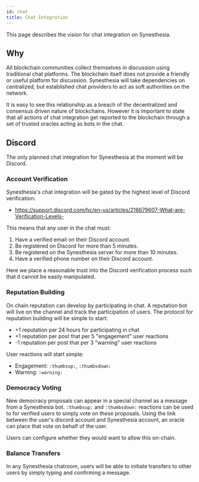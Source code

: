 ```yaml
---
id: chat
title: Chat Integration
---
```


This page describes the vision for chat integration on Synesthesia.

## Why

All blockchain communities collect themselves in discussion using traditional chat platforms. The
blockchain itself does not provide a friendly or useful platform for discussion. Synesthesia will
take dependencies on centralized, but established chat providers to act as soft authorities on the
network.

It is easy to see this relationship as a breach of the decentralized and consensus driven nature of
blockchains. However it is important to state that all actions of chat integration get reported to
the blockchain through a set of trusted oracles acting as bots in the chat.

## Discord

The only planned chat integration for Synesthesia at the moment will be Discord.

### Account Verification

Synesthesia's chat integration will be gated by the highest level of Discord verification:

* https://support.discord.com/hc/en-us/articles/216679607-What-are-Verification-Levels-

This means that any user in the chat must:

1. Have a verified email on their Discord account.
2. Be registered on Discord for more than 5 minutes.
3. Be registered on the Synesthesia server for more than 10 minutes.
4. Have a verified phone number on their Discord account.

Here we place a reasonable trust into the Discord verification process such that it cannot be easily
manipulated.

### Reputation Building

On chain reputation can develop by participating in chat. A reputation bot will live on the channel
and track the participation of users. The protocol for reputation building will be simple to start:

* +1 reputation per 24 hours for participating in chat
* +1 reputation per post that per 5 "engagement" user reactions
* -1 reputation per post that per 3 "warning" user reactions

User reactions will start simple:

* Engagement: `:thumbsup:`, `:thumbsdown:`
* Warning: `:warning:`

### Democracy Voting

New democracy proposals can appear in a special channel as a message from a Synesthesia bot.
`:thumbsup:` and `:thumbsdown:` reactions can be used to for verified users to simply vote on
these proposals. Using the link between the user's discord account and Synesthesia account, an
oracle can place that vote on behalf of the user.

Users can configure whether they would want to allow this on-chain.

### Balance Transfers

In any Synesthesia chatroom, users will be able to initiate transfers to other users by simply
typing and confirming a message.
